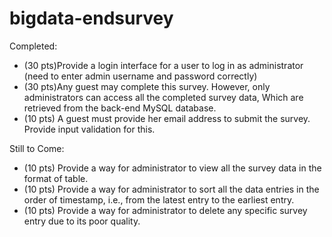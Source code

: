 # bigdata-endsurvey

Completed:
+ (30 pts)Provide a login interface for a user to log in as administrator (need to enter admin username and password correctly)
+ (30 pts)Any guest may complete this survey. However, only administrators can access all the completed survey data, Which are retrieved from the back-end MySQL database.
+ (10 pts) A guest must provide her email address to submit the survey. Provide input validation for this.

Still to Come:
- (10 pts) Provide a way for administrator to view all the survey data in the format of table.
- (10 pts) Provide a way for administrator to sort all the data entries in the order of timestamp, i.e., from the latest entry to the earliest entry.
- (10 pts) Provide a way for administrator to delete any specific survey entry due to its poor quality.
